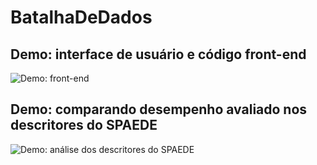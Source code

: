 # BatalhaDeDados

## Demo: interface de usuário e código front-end

![Demo: front-end](https://youtu.be/EQ2qZm6TrNA)

## Demo: comparando desempenho avaliado nos descritores do SPAEDE

![Demo: análise dos descritores do SPAEDE](https://youtu.be/fW2e8S7Xx8E)
